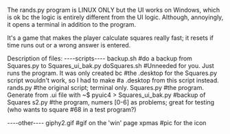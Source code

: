 The rands.py program is LINUX ONLY but the UI works on Windows, which is ok bc the logic is entirely different from the UI logic. Although, annoyingly, it opens a terminal in addition to the program.

It's a game that makes the player calculate squares really fast; it resets if time
runs out or a wrong answer is entered.

Description of files:
----scripts----
backup.sh
#do a backup from Squares.py to Squares_ui_bak.py
doSquares.sh
#Unneeded for you. Just runs the program. It was only created bc 
#the .desktop for the Squares.py script wouldn't work, so I had to make
#a .desktop from this script instead.
rands.py 
#the original script; terminal only.
Squares.py
#the program. Generate from .ui file with ~$ pyuic4 <src file> > <target file>
Squares_ui_bak.py
#backup of Squares
s2.py
#the program, numers [0-6] as problems; great for testing (who wants to square
#68 in a test program?)

----other----
giphy2.gif
#gif on the 'win' page
xpmas 
#pic for the icon


